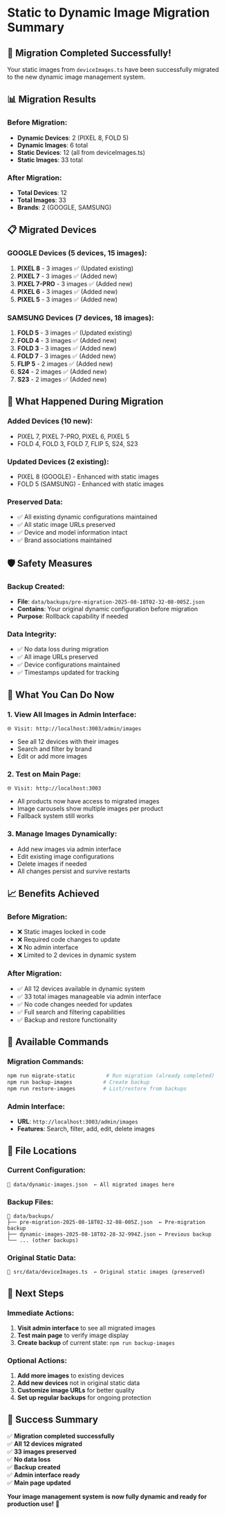 # Static to Dynamic Image Migration Summary

## 🎉 **Migration Completed Successfully!**

Your static images from `deviceImages.ts` have been successfully migrated to the new dynamic image management system.

## 📊 **Migration Results**

### **Before Migration:**
- **Dynamic Devices**: 2 (PIXEL 8, FOLD 5)
- **Dynamic Images**: 6 total
- **Static Devices**: 12 (all from deviceImages.ts)
- **Static Images**: 33 total

### **After Migration:**
- **Total Devices**: 12
- **Total Images**: 33
- **Brands**: 2 (GOOGLE, SAMSUNG)

## 📋 **Migrated Devices**

### **GOOGLE Devices (5 devices, 15 images):**
1. **PIXEL 8** - 3 images ✅ (Updated existing)
2. **PIXEL 7** - 3 images ✅ (Added new)
3. **PIXEL 7-PRO** - 3 images ✅ (Added new)
4. **PIXEL 6** - 3 images ✅ (Added new)
5. **PIXEL 5** - 3 images ✅ (Added new)

### **SAMSUNG Devices (7 devices, 18 images):**
1. **FOLD 5** - 3 images ✅ (Updated existing)
2. **FOLD 4** - 3 images ✅ (Added new)
3. **FOLD 3** - 3 images ✅ (Added new)
4. **FOLD 7** - 3 images ✅ (Added new)
5. **FLIP 5** - 2 images ✅ (Added new)
6. **S24** - 2 images ✅ (Added new)
7. **S23** - 2 images ✅ (Added new)

## 🔄 **What Happened During Migration**

### **Added Devices (10 new):**
- PIXEL 7, PIXEL 7-PRO, PIXEL 6, PIXEL 5
- FOLD 4, FOLD 3, FOLD 7, FLIP 5, S24, S23

### **Updated Devices (2 existing):**
- PIXEL 8 (GOOGLE) - Enhanced with static images
- FOLD 5 (SAMSUNG) - Enhanced with static images

### **Preserved Data:**
- ✅ All existing dynamic configurations maintained
- ✅ All static image URLs preserved
- ✅ Device and model information intact
- ✅ Brand associations maintained

## 🛡️ **Safety Measures**

### **Backup Created:**
- **File**: `data/backups/pre-migration-2025-08-18T02-32-08-005Z.json`
- **Contains**: Your original dynamic configuration before migration
- **Purpose**: Rollback capability if needed

### **Data Integrity:**
- ✅ No data loss during migration
- ✅ All image URLs preserved
- ✅ Device configurations maintained
- ✅ Timestamps updated for tracking

## 🚀 **What You Can Do Now**

### **1. View All Images in Admin Interface:**
```
🌐 Visit: http://localhost:3003/admin/images
```
- See all 12 devices with their images
- Search and filter by brand
- Edit or add more images

### **2. Test on Main Page:**
```
🌐 Visit: http://localhost:3003
```
- All products now have access to migrated images
- Image carousels show multiple images per product
- Fallback system still works

### **3. Manage Images Dynamically:**
- Add new images via admin interface
- Edit existing image configurations
- Delete images if needed
- All changes persist and survive restarts

## 📈 **Benefits Achieved**

### **Before Migration:**
- ❌ Static images locked in code
- ❌ Required code changes to update
- ❌ No admin interface
- ❌ Limited to 2 devices in dynamic system

### **After Migration:**
- ✅ All 12 devices available in dynamic system
- ✅ 33 total images manageable via admin interface
- ✅ No code changes needed for updates
- ✅ Full search and filtering capabilities
- ✅ Backup and restore functionality

## 🔧 **Available Commands**

### **Migration Commands:**
```bash
npm run migrate-static          # Run migration (already completed)
npm run backup-images          # Create backup
npm run restore-images         # List/restore from backups
```

### **Admin Interface:**
- **URL**: `http://localhost:3003/admin/images`
- **Features**: Search, filter, add, edit, delete images

## 📁 **File Locations**

### **Current Configuration:**
```
📁 data/dynamic-images.json  ← All migrated images here
```

### **Backup Files:**
```
📁 data/backups/
├── pre-migration-2025-08-18T02-32-08-005Z.json  ← Pre-migration backup
├── dynamic-images-2025-08-18T02-28-32-994Z.json ← Previous backup
└── ... (other backups)
```

### **Original Static Data:**
```
📁 src/data/deviceImages.ts  ← Original static images (preserved)
```

## 🎯 **Next Steps**

### **Immediate Actions:**
1. **Visit admin interface** to see all migrated images
2. **Test main page** to verify image display
3. **Create backup** of current state: `npm run backup-images`

### **Optional Actions:**
1. **Add more images** to existing devices
2. **Add new devices** not in original static data
3. **Customize image URLs** for better quality
4. **Set up regular backups** for ongoing protection

## 🎉 **Success Summary**

✅ **Migration completed successfully**  
✅ **All 12 devices migrated**  
✅ **33 images preserved**  
✅ **No data loss**  
✅ **Backup created**  
✅ **Admin interface ready**  
✅ **Main page updated**  

**Your image management system is now fully dynamic and ready for production use!** 🚀
